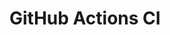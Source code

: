 # GitHub Actions CI











































































































































































































































































































































































































































































































































































































































































































































































































































































































































































































































































































































































































































































































































































































































































































































































































































































































































































































































































































